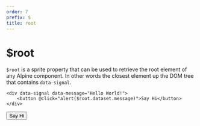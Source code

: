 ```yaml
---
order: 7
prefix: $
title: root
---
```


# $root

`$root` is a sprite property that can be used to retrieve the root element of any Alpine component. In other words the closest element up the DOM tree that contains `data-signal`.

```alpine
<div data-signal data-message="Hello World!">
    <button @click="alert($root.dataset.message)">Say Hi</button>
</div>
```

<!-- START_VERBATIM -->
<div data-signal data-message="Hello World!" class="demo">
    <button @click="alert($root.dataset.message)">Say Hi</button>
</div>
<!-- END_VERBATIM -->
